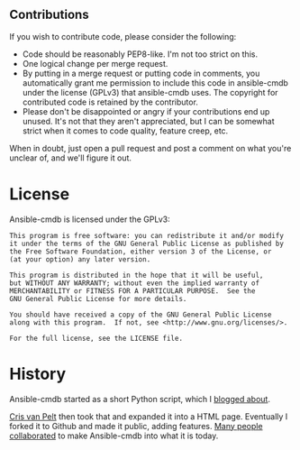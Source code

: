 ## Contributions

If you wish to contribute code, please consider the following:

* Code should be reasonably PEP8-like. I'm not too strict on this.
* One logical change per merge request.
* By putting in a merge request or putting code in comments, you automatically
  grant me permission to include this code in ansible-cmdb under the license
  (GPLv3) that ansible-cmdb uses. The copyright for contributed code is
  retained by the contributor.
* Please don't be disappointed or angry if your contributions end up unused.
  It's not that they aren't appreciated, but I can be somewhat strict when it
  comes to code quality, feature creep, etc.

When in doubt, just open a pull request and post a comment on what you're
unclear of, and we'll figure it out.


# License

Ansible-cmdb is licensed under the GPLv3:

    This program is free software: you can redistribute it and/or modify
    it under the terms of the GNU General Public License as published by
    the Free Software Foundation, either version 3 of the License, or
    (at your option) any later version.

    This program is distributed in the hope that it will be useful,
    but WITHOUT ANY WARRANTY; without even the implied warranty of
    MERCHANTABILITY or FITNESS FOR A PARTICULAR PURPOSE.  See the
    GNU General Public License for more details.

    You should have received a copy of the GNU General Public License
    along with this program.  If not, see <http://www.gnu.org/licenses/>.

    For the full license, see the LICENSE file.

# History

Ansible-cmdb started as a short Python script, which I [blogged
about](http://www.electricmonk.nl/log/2015/01/21/host-inventory-overview-using-ansibles-facts/).

[Cris van Pelt](https://melkfl.es/) then took that and expanded it into a HTML
page. Eventually I forked it to Github and made it public, adding features.
[Many people collaborated](https://github.com/fboender/ansible-cmdb/graphs/contributors) to
make Ansible-cmdb into what it is today.

